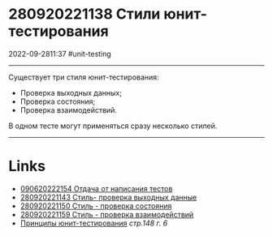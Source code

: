 # 280920221138 Стили юнит-тестирования
2022-09-2811:37
#unit-testing 
***
Существует три стиля юнит-тестирования:
- Проверка выходных данных;
- Проверка состояния;
- Проверка взаимодействий.

В одном тесте могут применяться сразу несколько стилей.
***
# Links
- [090620222154 Отдача от написания тестов](090620222154%20Отдача%20от%20написания%20тестов.md)
- [280920221143 Стиль- проверка выходных данные](280920221143%20Стиль-%20проверка%20выходных%20данные.md)
- [280920221150 Стиль - проверка состояния](280920221150%20Стиль%20-%20проверка%20состояния.md)
- [280920221159 Стиль - проверка взаимодействий](280920221159%20Стиль%20-%20проверка%20взаимодействий.md)
- [Принципы юнит-тестирования](Принципы%20юнит-тестирования.md) *стр.148 г. 6*
